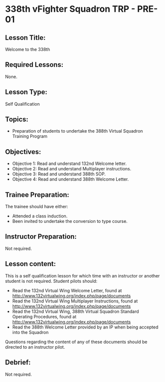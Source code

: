 # 338th vFighter Squadron TRP - PRE-01

## Lesson Title:
Welcome to the 338th

## Required Lessons:
None.

## Lesson Type:
Self Qualification

## Topics:
* Preparation of students to undertake the 388th Virtual Squadron Training Program

## Objectives:
* Objective 1: Read and understand 132nd Welcome letter.
* Objective 2: Read and understand Multiplayer instructions.
* Objective 3: Read and understand 388th SOP.
* Objective 4: Read and understand 388th Welcome Letter.

## Trainee Preparation:
The trainee should have either:
* Attended a class induction.
* Been invited to undertake the conversion to type course.

## Instructor Preparation:
Not required.

## Lesson content:
This is a self qualification lesson for which time with an instructor or another student is not required. Student pilots should:
* Read the 132nd Virtual Wing Welcome Letter, found at http://www.132virtualwing.org/index.php/page/documents
* Read the 132nd Virtual Wing Multiplayer Instructions, found at http://www.132virtualwing.org/index.php/page/documents
* Read the 132nd Virtual Wing, 388th Virtual Squadron Standard Operating Procedures, found at http://www.132virtualwing.org/index.php/page/documents
* Read the 388th Welcome Letter provided by an IP when being accepted into the Squadron

Questions regarding the content of any of these documents should be directed to an instructor pilot.

## Debrief:
Not required.
